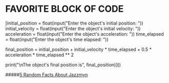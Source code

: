 # __FAVORITE BLOCK OF CODE__
[initial_position = float(input("Enter the object's initial position: "))
initial_velocity = float(input("Enter the object's initial velocity: "))
acceleration = float(input("Enter the object's acceleration: "))
time_elapsed = float(input("Enter the object's time elapsed: "))

final_position = initial_position + initial_velocity * time_elapsed + 0.5 * acceleration * time_elapsed ** 2


print("\nThe object's final position is", final_position)]()

#####[5 Random Facts About Jazzmyn](5-Random-Facts-About-Jazzmyn.md)
